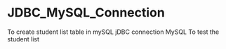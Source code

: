 # JDBC_MySQL_Connection
To create student list table in mySQL
jDBC connection MySQL
To test the student list
